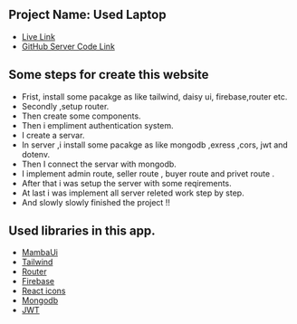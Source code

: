 ## Project Name: Used Laptop

- [Live Link](https://resale-laptop.web.app/)
- [GitHub Server Code Link](https://github.com/programming-hero-web-course-4/b612-used-products-resale-clients-side-ripassorker2)

## Some steps for create this website

- Frist, install some pacakge as like tailwind, daisy ui, firebase,router etc.
- Secondly ,setup router.
- Then create some components.
- Then i empliment authentication system.
- I create a servar.
- In server ,i install some pacakge as like mongodb ,exress ,cors, jwt and dotenv.
- Then I connect the servar with mongodb.
- I implement admin route, seller route , buyer route and privet route .
- After that i was setup the server with some reqirements.
- At last i was implement all server releted work step by step.
- And slowly slowly finished the project !!

## Used libraries in this app.

- [MambaUi](https://www.mambaui.com)
- [Tailwind](https://tailwindcomponents.com)
- [Router](https://reactrouter.com/en/main)
- [Firebase](https://console.firebase.google.com/u/0/)
- [React icons](https://react-icons.github.io/react-icons/)
- [Mongodb](https://cloud.mongodb.com/)
- [JWT](https://jwt.io/)
